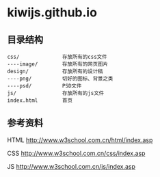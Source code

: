 # kiwijs.github.io

## 目录结构

```
css/              存放所有的css文件
----image/        存放所有的网页图片
design/           存放所有的设计稿
----png/          切好的图标、背景之类
----psd/          PSD文件
js/               存放所有的js文件
index.html        首页
```

## 参考资料

HTML http://www.w3school.com.cn/html/index.asp

CSS http://www.w3school.com.cn/css/index.asp

JS http://www.w3school.com.cn/js/index.asp



